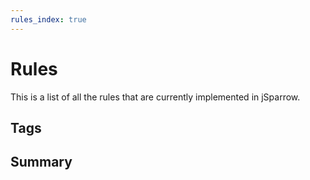 ```yaml
---
rules_index: true
---
```


# Rules

This is a list of all the rules that are currently implemented in jSparrow.

## Tags

<TagListShort />

## Summary

<rules />
